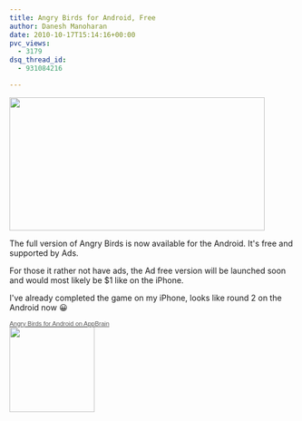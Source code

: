 ```yaml
---
title: Angry Birds for Android, Free
author: Danesh Manoharan
date: 2010-10-17T15:14:16+00:00
pvc_views:
  - 3179
dsq_thread_id:
  - 931084216

---
```

<img loading="lazy" src="/wp-content/uploads/2010/10/angrybirds-450x235.jpg" alt="" title="angrybirds" width="450" height="235" class="alignnone size-medium wp-image-2194" srcset="/wp-content/uploads/2010/10/angrybirds-450x235.jpg 450w, /wp-content/uploads/2010/10/angrybirds.jpg 530w" sizes="(max-width: 450px) 100vw, 450px" />

The full version of Angry Birds is now available for the Android. It's free and supported by Ads. 

For those it rather not have ads, the Ad free version will be launched soon and would most likely be $1 like on the iPhone.

I've already completed the game on my iPhone, looks like round 2 on the Android now 😀

<div id='app440' class='appbrain-app'>
  <a href='http://www.appbrain.com/app/angry-birds/com.rovio.angrybirds' style='font-size: 11px; color: #555; font-family: Arial, sans-serif;'>Angry Birds for Android on AppBrain</a>
</div>

  
<img loading="lazy" src="/wp-content/uploads/2010/10/angry-birds-QR.png" alt="" title="angry-birds-QR" width="150" height="150" class="alignnone size-full wp-image-2190" />